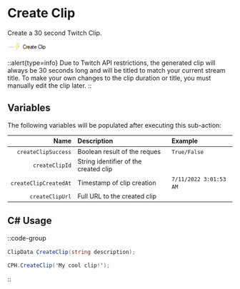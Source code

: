 # Create Clip
Create a 30 second Twitch Clip.

![Preview](assets/create-clip.png)

::alert{type=info}
Due to Twitch API restrictions, the generated clip will always be 30 seconds long and will be titled to match your current stream title.
To make your own changes to the clip duration or title, you must manually edit the clip later.
::

## Variables
The following variables will be populated after executing this sub-action:

Name | Description | Example
----:|:------------|:--------|
`createClipSuccess` | Boolean result of the reques | `True/False`
`createClipId` | String identifier of the created clip
`createClipCreatedAt` | Timestamp of clip creation | `7/11/2022 3:01:53 AM`
`createClipUrl` | Full URL to the created clip

## C# Usage

::code-group
  ```csharp [Method]
  ClipData CreateClip(string description);
  ```
  ```csharp [Example]
  CPH.CreateClip('My cool clip!');
  ```
::